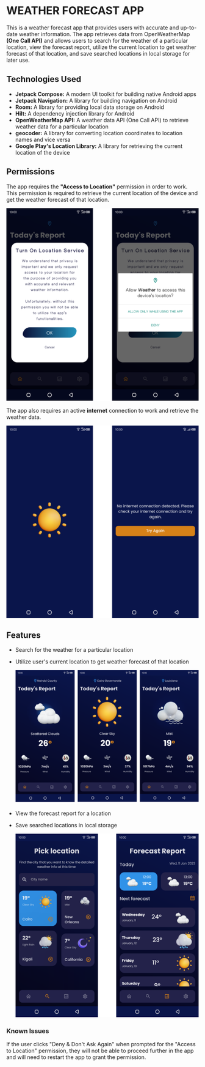 # WEATHER FORECAST APP
This is a weather forecast app that provides users with accurate and up-to-date weather information. The app retrieves data from OpenWeatherMap **(One Call API)** and allows users to search for the weather of a particular location, view the forecast report, utilize the current location to get weather forecast of that location, and save searched locations in local storage for later use.

## Technologies Used
* **Jetpack Compose:** A modern UI toolkit for building native Android apps
* **Jetpack Navigation:** A library for building navigation on Android
* **Room:** A library for providing local data storage on Android
* **Hilt:** A dependency injection library for Android
* **OpenWeatherMap API:** A weather data API (One Call API) to retrieve weather data for a particular location
* **geocoder:** A library for converting location coordinates to location names and vice versa
* **Google Play's Location Library:** A library for retrieving the current location of the device

## Permissions
The app requires the **"Access to Location"** permission in order to work. This permission is required to retrieve the current location of the device and get the weather forecast of that location.

<img src = "images/permissions.png" alt = "Permissions and Network image">

The app also requires an active **internet** connection to work and retrieve the weather data.

<img src = "images/network.png" alt = "Network image">


## Features
* Search for the weather for a particular location
* Utilize user's current location to get weather forecast of that location
  
   <img src = "images/weather.png" alt = "Current weather">

* View the forecast report for a location
* Save searched locations in local storage
  
  <img src = "images/search.png" alt = "Search and Forecast report image">

### Known Issues
If the user clicks "Deny & Don't Ask Again" when prompted for the "Access to Location" permission, they will not be able to proceed further in the app and will need to restart the app to grant the permission.